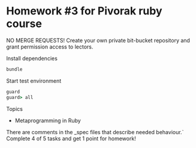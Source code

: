# Homework #3 for Pivorak ruby course

NO MERGE REQUESTS!
Create your own private bit-bucket repository and grant permission access to lectors. 

Install dependencies
```ruby
bundle
```
Start test environment
```ruby
guard
guard> all
```
Topics  
- Metaprogramming in Ruby

There are comments in the _spec files that describe needed behaviour.`
Complete 4 of 5 tasks and get 1 point for homework!
